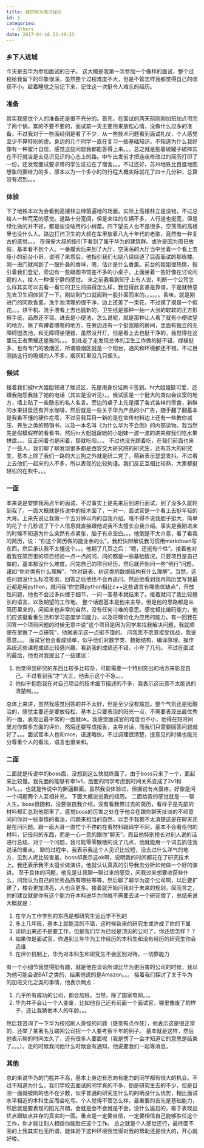 ```yaml
---
title: 我的华为面试经历
id: 1
categories:
  - Others
date: 2017-04-16 23:49:33
---
```


### 乡下人进城
今天是去华为参加面试的日子。
这大概是我第一次参加一个像样的面试，整个过程给我留下的印象很深，虽然整个过程难度不大，但是不管怎样我都觉得自己的收获不小。趁着睡觉之前记下来，记住这一次挺令人难忘的经历。

### 准备
其实我感觉个人的准备还是很不充分的。首先，在面试的两天前刚刚加班加点甩完了两个锅，累的不要不要的，面试前一天主要用来放松心情，没做什么过多的准备。不过我对于一些面经倒是看了不少，从一些技术问题看到面试礼仪，个人感觉至少不算特别的虚。身边的几个同学一直在复习一些基础知识，不知道为什么我好像有一种蜜汁自信，感觉这些问题我都能答得上来。。。总之就是抱着破罐子破摔实在不行就当是去见识见识的心态上的路。中午出发前才把连夜修改过的简历打印了一份，还发现面试要求带的学生证拉在了宿舍。。。不过还好，苏州地铁比百度地图想象的要给力的多，原本以为一个多小时的行程大概实际就花了四十几分钟，总算没有迟到。。。

### 体验
下了地铁本以为会看到高楼林立绿茵遍地的场面，实际上高楼林立是没错，不过总给人一种荒芜的感觉。道路十分宽阔，但是来往的车辆不多，人行道也挺宽，但是绿化做的并不好，都是些没啥用的小树苗。四下望去人也不是很多，空荡荡的高楼里也没什么人。路边打扫卫生的大叔在车里放着八九十年代的老歌，竟然有一种复古的感觉。。。
在保安大叔的指引下看到了属于华为的建筑群。或许是因为周日放假，基本看不到个人。一番摸索后来到了大厅，空荡荡的大厅当中坐着一个看上去瘦小的前台小哥。说明了来意后，他指引我们七绕八绕绕道了后面面试的那栋楼。刚一进门就闻到了一股扑鼻的香味，嗯，估计是什么香薰。前台的姐姐很热情，指引着我们登记，旁边有一些跟图书馆差不多的小桌子，上面坐着一些好像在讨论问题的人，给人一种很宁静的感觉。
来之前我看到知乎上有人说，判断一个公司怎么样其实可以去看一看它的卫生间搞得怎么样，我觉得此言甚是靠谱，于是就特意先去卫生间体验了一下。刚站到门口就闻到一股扑面而来的。。。。。。香味，就是刚进门的同款香薰。洗手池清理的很干净，边上还差了一束花，不过摸了摸是一个假花。。。烘干机、洗手液看上去也挺新的，卫生纸是那种一抽一大张的软软的正方形擦手纸，品质还不错。进去是小便池，怎么说呢，就是那种让人看了就有小便欲望的地方。除了有蹲着嗯嗯的地方，在旁边还有一个挺宽敞的房间，里面有独立的无障碍盥洗池，和无障碍坐便器，虽然没开灯，但是看上去也挺干净的，我觉得在这里玩王者荣耀还是雅的。。。
到处走了走发现总体的卫生工作做的挺不错，绿植挺多，也有专门的吸烟区，所谓吸烟区就是一个阳台，通风和环境都还不错。不过目测搞这行的吸烟的人不多，烟灰缸里没几只烟头。

### 候试
接着我们被hr大姐姐领进了候试区，先是用身份证刷卡签到。hr大姐姐挺可爱，还跟我抱怨我挂了她的电话（其实是没听见）。。候试区是一个挺大的类似会议室的地方，墙上贴了一些励志的名人名言。旁边的桌子上先是摆了各式各样的零食，新鲜的水果拼盘还有开水咖啡，然后就是一些关于华为产品的小广告，随手翻了翻基本是我看不懂的硬件疙瘩，不过另我耳目一新的是在宣传材料边上还有一些教你减压、养生之类的畅销书，以及一本名叫《为什么华为不会倒》的内部读物。我当然先是假模假样的看看书，然后hr大姐姐跟她的小姐妹一波一波的进来催我们吃水果拼盘。。。反正闲着也是闲着，那就吃呗。。。
不过也没光顾着吃，在我们前面也来了一些人，我们聊了聊发现很多都是西安交大研究院的研究生，还有苏大的研究生，基本上除了我们一路的大三狗之外就是研二党了，萌新表示瑟瑟发抖。不过看上去他们一起来的人不多，所以表现的比较拘谨。我们反正互相比较熟，大家都挺轻松的在吹牛。。。

### 一面
本来说是安排我两点半的面试，不过事实上是先来后到进行面试，到了没多久就轮到我了。一面大概就是传说中的技术面了，一对一，面试官是一个看上去挺年轻的大哥。上来先说让我做一个五分钟以内的自我介绍。哦不得不说我胆子挺大，简单的花了十几秒说了下个人信息就直接跟他说我不太擅长自我介绍。事实是我刚进来的时候不知道为什么突然有点紧张，脑子有点空白。。。他倒是不太介意，看了看我的简历，说：“你这个简历做的挺业余的么”，我赶快辩解说我习惯用markdown写东西，然后承认我不太懂这个。。。他翻了几页之后：“嗯，还挺有个性”。接着他对着我在简历里的项目经验一点一点的问，问的都是一些基础情况，只要项目是自己做的，基本都没什么难度。问完自己的项目经历，然后就开始问一些“例行”问题，诸如“你对类有什么理解”、“你对链表、树这类的数据结构有什么理解”。当然，这些问题没什么标准答案，回答之后他也不会再追问。然后他看到我再简历里写我最近都是用python，就问我“你觉得python相比c++这些语言有哪些优缺点”，开放性问题，他也不会过多纠缠于细节，一问一答基本就结束了。接着就问了我比较擅长的语言，以及期望的工作地。
整个话题基本是他来主导，但是他的思路都是从简历里来的，问起来也非常的自然，没有任何刁难的意思。感觉相比编码能力，他们应该挺看重生活和学习态度学习能力，以及将理论化为应用的能力。有一回我在回答一个项目问题的时候无意中说“这个项目是因为同学来找我解决问题，我就顺便在里做了一点研究”，他就表示这一点挺不错的。
问我愿不愿意接受挑战，我说愿意。。。
面试官也会看成绩单，似乎他们对数学类、数据结构、编译原理、操作系统这些课程成绩比较感兴趣，看到我的成绩还不错，小夸了几句。
不过在面试的最后，他也对我提出了一些建议：

1. 他觉得我研究的东西比较多比较杂，可能需要一个特别突出的地方来彰显自己。不过看到我“才”大三，他表示这个不急。。。
2. 他似乎抱怨我在对自己项目的技术细节描述的不多，我表示这玩意不太能说的清楚啊。。。

总体上来讲，虽然我感觉回答的并不太好，但是至少没有尴尬。整个气氛还是挺融洽的，感觉主要还是要放轻松，基本上只要表现的阳光一点，不需要表现出最优秀的一面，表现出最平常的一面就ok。我感觉面试官的难度也不小，他得在短时间里对你做多方面的评价，然后还要写成报告，主导对话，而我们只需要回答问题就好了。。。面试官本人也和nice，语速略快，不过调理很清楚，提意见的时候也能充分尊重个人的看法，语言也很亲和。

### 二面
二面就是传说中的boss面，没想到这么快就终面了。由于boss只来了一个，面起来比较慢。我先面的能够有幸1v1，后面的同学考虑到时间关系变成了2v1和3v1。。。也就是传说中的撕逼群面，虽然我没体验过，但据说有点蛋疼，好像是问一个问题两个人互相补充。
下面大概说说我的经历。
二面给我的感觉就是----聊人生。boss很随和，没要做自我介绍，没有看我带过去的简历，看样子是先前的材料都汇总到他那里了。感觉boss的厉害之处在于他会在跟你聊天扯淡的不经意间问你对一些事情的看法，问题来相当的自然，以至于我都不太清楚这是在聊天还是在问问题。跟一面大哥一直忙个不停的在看材料跟码字不同，基本不会看任何的材料，记任何的东西，而是一心一意的跟你“聊天”。而且他特别擅长对别人说的话进行总结，对于一个问题，我可能零零散散的说了几点，他就能用一个词去抓住我说话的重点。
聊的过程中，我表示我这个人见识比较短，没去过什么洋气的地方，见到人呢比较害羞，boss却表示这ok啊，说明我的时间都花在了研究技术上。我还表示我不太擅长做演讲，他就认认真真的引导我去分析如何做一个好的演讲。
至于具体的问题，他先是让我聊一聊过来的感受，问我过来想要收获些什么，问我认为自己的优秀品质有哪些等等。然后聊了聊华为这个公司啊，以后要扩建了，楼会更加漂亮，人也会更多。接着就开始问我对于未来的规划。简而言之，他的建议就是你有这个能力在本科进华为你就不需要去读一个研究僧了，总结来说大概就是：

1. 在华为工作学到的东西是都研究生远远学不到的
2. 多上几年班，基本上就能混的不错，这时候新来的研究生或许成了你的下属
3. 读研出来还不是要工作，但是我们华为已经是顶尖的公司了，你还想怎样？？
4. 如果你是面试官，你遇到三年华为工作经历的本科生和没有经历的研究生你会选谁
5. 在评价机制上，华为对本科生和研究生不会区别对待，一切靠能力

有一个小细节我觉得挺有趣，就是他在谈论所谓比华为更厉害的公司的时候，我以为他可能会说BAT之类的，结果他说的是Amazon。。。
接着我们探讨了关于华为的加班文化之类的事情，他表示两点：

1. 几乎所有成功的公司，都会加班。当然，除了国家电网。。。
2. 华为并不会让一个人变废，比如他自己还有前面一个面试官，哪里像废了的样子，还让我猜他本人的年龄。。。

然后我咨询了一下华为校招刷人奇怪的问题（感觉有点作死），他表示这是很正常的，还举了某著名互联网公司招一个人要考察半年的例子。
基本就是这样，然后他表示聊的时间太久了，还有很多人要面呢（我是愣了一会才知道它的意思是结束了。。。）。走的时候我问他什么时候会有通知，他说要我们一起等消息。

### 其他
总的来说华为的门槛并不高，基本上身边有志向有能力的同学都有很大的机会。不过不知道为什么，我们学校去面试的同学真的不多，倒是研究生去的不少，但是目测一面就被刷的也不在少数，似乎普通的研究生什么的的确没什么优势，相比面试水平相近的本科生反而会吃亏。个人觉得不管怎么样，最重要的首先是基础能力，然后就是要表现的阳光开朗，会就是会不会就是不会，没什么尴尬的，敢于表现出优点跟缺点并存的真实的一面。重点是一定要自信，一定要相信自己能够胜任这个工作，你才能让别人相信你能胜任这个工作。
总之就是个人感觉还行，最终面不面的上我其实也无所谓，能体验下这种环境我觉得对我的帮助还是很大的，开心就好喽。

